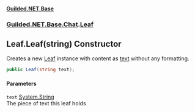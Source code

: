 #### [Guilded.NET.Base](Guilded_NET_Base.md 'Guilded.NET.Base')
### [Guilded.NET.Base.Chat](Guilded_NET_Base.md#Guilded_NET_Base_Chat 'Guilded.NET.Base.Chat').[Leaf](Leaf.md 'Guilded.NET.Base.Chat.Leaf')
## Leaf.Leaf(string) Constructor
Creates a new [Leaf](Leaf.md 'Guilded.NET.Base.Chat.Leaf') instance with content as [text](Leaf_Leaf(string).md#Guilded_NET_Base_Chat_Leaf_Leaf(string)_text 'Guilded.NET.Base.Chat.Leaf.Leaf(string).text') without any formatting.  
```csharp
public Leaf(string text);
```
#### Parameters
<a name='Guilded_NET_Base_Chat_Leaf_Leaf(string)_text'></a>
`text` [System.String](https://docs.microsoft.com/en-us/dotnet/api/System.String 'System.String')  
The piece of text this leaf holds
  
